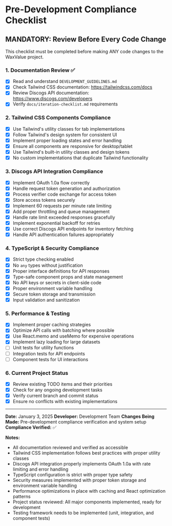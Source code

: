 # Pre-Development Compliance Checklist

## MANDATORY: Review Before Every Code Change

This checklist must be completed before making ANY code changes to the WaxValue project.

### 1. Documentation Review ✅
- [x] Read and understand `DEVELOPMENT_GUIDELINES.md`
- [x] Check Tailwind CSS documentation: https://tailwindcss.com/docs
- [x] Review Discogs API documentation: https://www.discogs.com/developers
- [x] Verify `docs/iteration-checklist.md` requirements

### 2. Tailwind CSS Components Compliance
- [x] Use Tailwind's utility classes for tab implementations
- [x] Follow Tailwind's design system for consistent UI
- [x] Implement proper loading states and error handling
- [x] Ensure all components are responsive for desktop/tablet
- [x] Use Tailwind's built-in utility classes and design tokens
- [x] No custom implementations that duplicate Tailwind functionality

### 3. Discogs API Integration Compliance
- [x] Implement OAuth 1.0a flow correctly
- [x] Handle request token generation and authorization
- [x] Process verifier code exchange for access token
- [x] Store access tokens securely
- [x] Implement 60 requests per minute rate limiting
- [x] Add proper throttling and queue management
- [x] Handle rate limit exceeded responses gracefully
- [x] Implement exponential backoff for retries
- [x] Use correct Discogs API endpoints for inventory fetching
- [x] Handle API authentication failures appropriately

### 4. TypeScript & Security Compliance
- [x] Strict type checking enabled
- [x] No `any` types without justification
- [x] Proper interface definitions for API responses
- [x] Type-safe component props and state management
- [x] No API keys or secrets in client-side code
- [x] Proper environment variable handling
- [x] Secure token storage and transmission
- [x] Input validation and sanitization

### 5. Performance & Testing
- [x] Implement proper caching strategies
- [x] Optimize API calls with batching where possible
- [x] Use React.memo and useMemo for expensive operations
- [x] Implement lazy loading for large datasets
- [ ] Unit tests for utility functions
- [ ] Integration tests for API endpoints
- [ ] Component tests for UI interactions

### 6. Current Project Status
- [x] Review existing TODO items and their priorities
- [x] Check for any ongoing development tasks
- [x] Verify current branch and commit status
- [x] Ensure no conflicts with existing implementations

---

**Date:** January 3, 2025
**Developer:** Development Team
**Changes Being Made:** Pre-development compliance verification and system setup
**Compliance Verified:** ✅

**Notes:**
- All documentation reviewed and verified as accessible
- Tailwind CSS implementation follows best practices with proper utility classes
- Discogs API integration properly implements OAuth 1.0a with rate limiting and error handling
- TypeScript configuration is strict with proper type safety
- Security measures implemented with proper token storage and environment variable handling
- Performance optimizations in place with caching and React optimization patterns
- Project status reviewed: All major components implemented, ready for development
- Testing framework needs to be implemented (unit, integration, and component tests)

